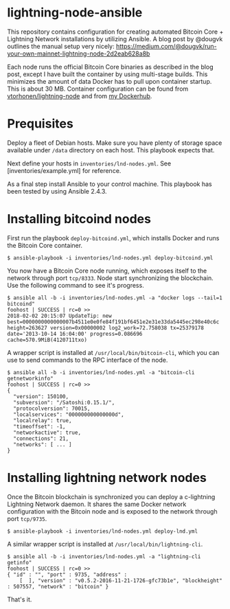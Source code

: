 # lightning-node-ansible

This repository contains configuration for creating automated Bitcoin Core + Lightning Network
installations by utilizing Ansible. A blog post by @dougvk outlines the manual setup very nicely:
https://medium.com/@dougvk/run-your-own-mainnet-lightning-node-2d2eab628a8b

Each node runs the official Bitcoin Core binaries as described in the blog post, except I have
built the container by using multi-stage builds. This minimizes the amount of data Docker has to
pull upon container startup. This is about 30 MB. Container configuration can be found from
[vtorhonen/lightning-node](https://github.com/vtorhonen/lightning-node) and from [my Dockerhub](https://hub.docker.com/r/vtorhonen/lightning-node/).

# Prequisites

Deploy a fleet of Debian hosts. Make sure you have plenty of storage space available under `/data` directory on each host. This playbook expects that.

Next define your hosts in `inventories/lnd-nodes.yml`. See [inventories/example.yml] for
reference.

As a final step install Ansible to your control machine. This playbook has been tested by using Ansible 2.4.3.

# Installing bitcoind nodes

First run the playbook `deploy-bitcoind.yml`, which installs Docker and runs the Bitcoin Core
container.

```
$ ansible-playbook -i inventories/lnd-nodes.yml deploy-bitcoind.yml
```

You now have a Bitcoin Core node running, which exposes itself to the network through port `tcp/8333`. Node start synchronizing the blockchain. Use the following command to see
it's progress.

```
$ ansible all -b -i inventories/lnd-nodes.yml -a "docker logs --tail=1 bitcoind"
foohost | SUCCESS | rc=0 >>
2018-02-02 20:15:07 UpdateTip: new best=0000000000000007b4511e0e0fe84f191bf6451e2e31e33da5445ec298e40c6c height=263627 version=0x00000002 log2_work=72.758038 tx=25379178 date='2013-10-14 16:04:00' progress=0.086696 cache=570.9MiB(4120711txo)
```

A wrapper script is installed at `/usr/local/bin/bitcoin-cli`, which you can use to send commands
to the RPC interface of the node.

```
$ ansible all -b -i inventories/lnd-nodes.yml -a "bitcoin-cli getnetworkinfo"
foohost | SUCCESS | rc=0 >>
{
  "version": 150100,
  "subversion": "/Satoshi:0.15.1/",
  "protocolversion": 70015,
  "localservices": "000000000000000d",
  "localrelay": true,
  "timeoffset": -1,
  "networkactive": true,
  "connections": 21,
  "networks": [ ... ]
}
```

# Installing lightning network nodes

Once the Bitcoin blockchain is synchronized you can deploy a c-lightning Lightning Network daemon. It shares the same Docker network configuration with the Bitcoin node and is exposed
to the network through port `tcp/9735`.

```
$ ansible-playbook -i inventories/lnd-nodes.yml deploy-lnd.yml
```

A similar wrapper script is installed at `/usr/local/bin/lightning-cli`.

```
$ ansible all -b -i inventories/lnd-nodes.yml -a "lightning-cli getinfo"
foohost | SUCCESS | rc=0 >>
{ "id" : "", "port" : 9735, "address" :
	[  ], "version" : "v0.5.2-2016-11-21-1726-gfc73b1e", "blockheight" : 507557, "network" : "bitcoin" }
````

That's it.